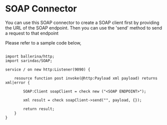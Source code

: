 # SOAP Connector
You can use this SOAP connector to create a SOAP client first by providing the URL of the SOAP endpoint. Then you can use the  'send' method to send a request to that endpoint 

Please refer to a sample code below,

```

import ballerina/http;
import sarindas/SOAP;

service / on new http:Listener(9090) {

    resource function post invoke(@http:Payload xml payload) returns xml|error {
        
        SOAP:Client soapClient = check new ("<SOAP ENDPOINT>");

        xml result = check soapClient->send("", payload, {});

        return result;
    }
}

```
